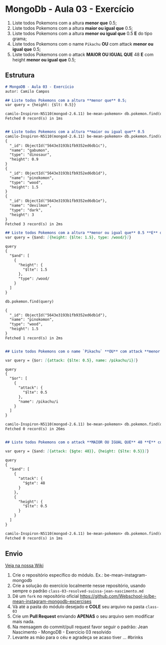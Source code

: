 # MongoDb - Aula 03 - Exercício

1. Liste todos Pokemons com a altura **menor que** 0.5;
2. Liste todos Pokemons com a altura **maior ou igual que** 0.5;
3. Liste todos Pokemons com a altura **menor ou igual que** 0.5 **E** do tipo grama;
4. Liste todos Pokemons com o name `Pikachu` **OU** com attack **menor ou igual que** 0.5;
5. Liste todos Pokemons com o attack **MAIOR OU IGUAL QUE** 48 **E** com  height **menor ou igual que** 0.5;

## Estrutura

```md
# MongoDB - Aula 03 - Exercício
autor: Camilo Campos

## Liste todos Pokemons com a altura **menor que** 0.5;
var query = {height: {$lt: 0.5}}

camilo-Inspiron-N5110(mongod-2.6.11) be-mean-pokemon> db.pokemon.find(query)
Fetched 0 record(s) in 1ms


## Liste todos Pokemons com a altura **maior ou igual que** 0.5
camilo-Inspiron-N5110(mongod-2.6.11) be-mean-pokemon> db.pokemon.find(query)
{
  "_id": ObjectId("5643e3193b1fb9352ed6db1c"),
  "name": "gabumon",
  "type": "dinosaur",
  "height": 0.9
}
{
  "_id": ObjectId("5643e3193b1fb9352ed6db1d"),
  "name": "pinokomon",
  "type": "wood",
  "height": 1.5
}
{
  "_id": ObjectId("5643e3193b1fb9352ed6db1e"),
  "name": "devilmon",
  "type": "dark",
  "height": 3
}
Fetched 3 record(s) in 2ms

## Liste todos Pokemons com a altura **menor ou igual que** 0.5 **E** do tipo grama
var query = {$and: [{height: {$lte: 1.5}, type: /wood/}]}

query
{
  "$and": [
    {
      "height": {
        "$lte": 1.5
      },
      "type": /wood/
    }
  ]
}

db.pokemon.find(query)

{
  "_id": ObjectId("5643e3193b1fb9352ed6db1d"),
  "name": "pinokomon",
  "type": "wood",
  "height": 1.5
}
Fetched 1 record(s) in 2ms


## Liste todos Pokemons com o name `Pikachu` **OU** com attack **menor ou igual que** 0.5

var query = {$or: [{attack: {$lte: 0.5}, name: /pikachu/i}]}

query
{
  "$or": [
    {
      "attack": {
        "$lte": 0.5
      },
      "name": /pikachu/i
    }
  ]
}

camilo-Inspiron-N5110(mongod-2.6.11) be-mean-pokemon> db.pokemon.find(query)
Fetched 0 record(s) in 26ms


## Liste todos Pokemons com o attack **MAIOR OU IGUAL QUE** 48 **E** com  height **menor ou igual que** 0.5

var query = {$and: [{attack: {$gte: 48}}, {height: {$lte: 0.5}}]}

query
{
  "$and": [
    {
      "attack": {
        "$gte": 48
      }
    },
    {
      "height": {
        "$lte": 0.5
      }
    }
  ]
}

camilo-Inspiron-N5110(mongod-2.6.11) be-mean-pokemon> db.pokemon.find(query)
Fetched 0 record(s) in 1ms


```


## Envio

[Veja na nossa Wiki](https://github.com/Webschool-io/be-mean-instagram/wiki/Exerc%C3%ADcios)

1. Crie o repositório específico do módulo. Ex.: be-mean-instagram-mongodb
2. Crie a solução do exercício localmente nesse repositório, usando sempre o padrão `class-03-resolved-suissa-jean-nascimento.md`
3. Dê um `fork` no repositório oficial https://github.com/Webschool-io/be-mean-instagram-mongodb-excercises
4. Vá até a pasta do módulo desejado e **COLE** seu arquivo na pasta `class-03`
5. Crie um **Pull Request** enviando **APENAS** o seu arquivo sem modificar mais nada.
6. Na mensagem do commit/pull request favor seguir o padrão: Jean Nascimento - MongoDB - Exercicio 03 resolvido
7. Levante as mão para o céu e agradeça se acaso tiver ... #brinks
